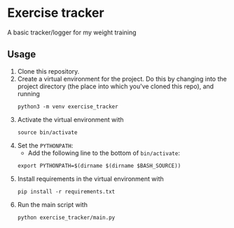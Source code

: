 # Exercise tracker
A basic tracker/logger for my weight training

## Usage
1. Clone this repository.
2. Create a virtual environment for the project. Do this by changing into the project directory (the place into which you've cloned this repo), and running
    ```
    python3 -m venv exercise_tracker
    ```
3. Activate the virtual environment with
    ```
    source bin/activate
    ```
4. Set the `PYTHONPATH`:
    - Add the following line to the bottom of `bin/activate`:
    ```
    export PYTHONPATH=$(dirname $(dirname $BASH_SOURCE))
    ```
5. Install requirements in the virtual environment with
    ```
    pip install -r requirements.txt
    ```
6. Run the main script with
    ```
    python exercise_tracker/main.py
    ```
